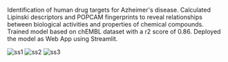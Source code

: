 Identification of human drug targets for Azheimer's disease.
Calculated Lipinski descriptors and POPCAM fingerprints to reveal relationships between biological activities and properties of chemical compounds.
Trained model based on chEMBL dataset with a r2 score of 0.86.
Deployed the model as Web App using Streamlit.


![ss1](https://github.com/user-attachments/assets/fc63b6c8-ef3e-4051-bdf7-aff425a69a07)
![ss2](https://github.com/user-attachments/assets/08d6f4ce-5037-45e2-bd23-5788ef905937)
![ss3](https://github.com/user-attachments/assets/2e862579-d79d-4508-ab17-99171f13d1e4)



